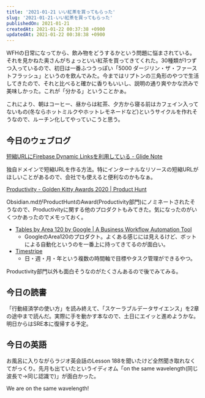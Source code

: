 ```yaml
---
title: '2021-01-21 いい紅茶を買ってもらった'
slug: '2021-01-21-いい紅茶を買ってもらった'
publishedOn: 2021-01-21
createdAt: 2021-01-22 00:37:38 +0900
updatedAt: 2021-01-22 00:38:38 +0900
---
```

WFHの日常になってから、飲み物をどうするかという問題に悩まされている。それを見かねた奥さんがちょっといい紅茶を買ってきてくれた。30種類が1つずつ入っているので、初日は一番ふつうっぽい「5000 ダージリン・ザ・ファーストフラッシュ」というのを飲んでみた。今まではリプトンの三角形のやつで生活してきたので、それと比べると確かに香りもいいし、説明の通り爽やかな渋みで美味しかった。これが「分かる」ということかぁ。

これにより、朝はコーヒー、昼からは紅茶、夕方から寝る前はカフェイン入ってないもの(冬ならホットミルクやホットレモネードなど)というサイクルを作れそうなので、ルーチン化してやっていこうと思う。

## 今日のウェブログ

[短縮URLにFirebase Dynamic Linksを利用している - Glide Note](https://glidenote.com/posts/2021/01/21/0800/)

独自ドメインで短縮URLを作る方法。特にインターナルなリソースの短縮URLがほしいことがあるので、会社でも使えると便利なのかもなぁ。

[Productivity - Golden Kitty Awards 2020 | Product Hunt](https://www.producthunt.com/golden-kitty-awards-2020/productivity)

Obsidian.mdがProductHuntのAward(Productivity部門)にノミネートされたそうなので、Productivityに関する他のプロダクトもみてきた。気になったのがいくつかあったのでメモっておく。

- [Tables by Area 120 by Google | A Business Workflow Automation Tool](https://tables.area120.google.com/about#/)
  - GoogleのArea120のプロダクト。よくある感じには見えるけど、ボットによる自動化というのを一番上に持ってきてるのが面白い。
- [Timestripe](https://timestripe.com/)
  - 日・週・月・年という複数の時間軸で目標やタスク管理ができるやつ。

Productivity部門以外も面白そうなのがたくさんあるので後でみてみる。


## 今日の読書

「行動経済学の使い方」を読み終えて、「スケーラブルデータサイエンス」を2章の途中まで読んだ。実際に手を動かす本なので、土日にエイッと進めようかな。明日からはSRE本に復帰する予定。

## 今日の英語

お風呂に入りながらラジオ英会話のLesson 188を聞いたけど全然聞き取れなくてがっくり。先月も出ていたというイディオム「on the same wavelength(同じ波長で->同じ認識で)」が面白かった。

We are on the same wavelength!
